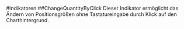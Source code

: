 ﻿#Indikatoren
##ChangeQuantityByClick
Dieser Indikator ermöglicht das Ändern von Positionsgrößen ohne Tastatureingabe durch Klick auf den Charthintergrund.



